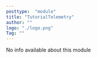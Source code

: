 ```yaml
---
posttype:  "module"  
title: "TutorialTelemetry"
author: ""
logo: "./logo.png"
Tag: ""
---
```

No info available about this module
